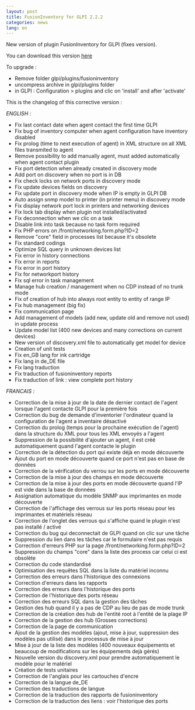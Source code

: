 ```yaml
---
layout: post
title: FusionInventory for GLPI 2.2.2
categories: news
lang: en
---
```


<div>

New version of plugin FusionInventory for GLPI (fixes version).

You can download this version [here](http://forge.fusioninventory.org/attachments/download/120/fusioninventory-for-glpi-2.2.2-release.tar.gz)

To upgrade :

* Remove folder glpi/plugins/fusioninventory
* uncompress archive in glpi/plugins folder
* in GLPI : Configuration > plugins and clic on 'install' and after 'activate'



This is the changelog of this corrective version :

<em>ENGLISH :</em>

* Fix last contact date when agent contact the first time GLPI
* Fix bug of inventory computer when agent configuration have inventory disabled
* Fix prolog (time to next execution of agent) in XML structure on all XML files transmited to agent
* Remove possibility to add manually agent, must added automatically when agent contact plugin
* Fix port detection when already created in discovery mode
* Add port on discovery when no port is in DB
* Fix check locks on network ports in discovery mode
* Fix update devices fields on discovery
* Fix update port in discovery mode when IP is empty in GLPI DB
* Auto assign snmp model to printer (in printer menu) in discovery mode
* Fix display network port lock in printers and networking devices
* Fix lock tab display when plugin not installed/activated
* Fix deconnection when we clic on a task
* Disable link into task because no task form required
* Fix PHP errors on /front/networking.form.php?ID=2
* Remove "core" field in processes list because it's obsolete
* Fix standard codings
* Optimize SQL query in unknown devices list
* Fix error in history connections
* Fix error in reports
* Fix error in port history
* Fix for networkport history
* Fix sql error in task management
* Manage hub creation / management when no CDP instead of no trunk mode
* Fix of creation of hub into always root entity to entity of range IP
* Fix hub management (big fix)
* Fix communication page
* Add management of models (add new, update old and remove not used) in update process
* Update model list (400 new devices and many corrections on current devices)
* New version of discovery.xml file to automatically get model for device
* Creation of unit tests
* Fix en_GB lang for ink cartridge
* Fix lang in de_DE file
* Fix lang traduction
* Fix traduction of fusioninventory reports
* Fix traduction of link : view complete port history



<em>FRANCAIS :</em>

* Correction de la mise à jour de la date de dernier contact de l'agent lorsque l'agent contacte GLPI pour la première fois
* Correction du bug de demande d'inventorier l'ordinateur quand la configuration de l'agent a inventaire désactivé
* Correction du prolog (temps pour la prochaine exécution de l'agent) dans la structure du XML pour tous les XML envoyés a l'agent
* Suppression de la possibilité d'ajouter un agent, il est créé automatiquement quand l'agent contacte le plugin
* Correction de la détection du port qui existe déjà en mode découverte
* Ajout du port en mode découverte quand ce port n'est pas en base de données
* Correction de la vérification du verrou sur les ports en mode découverte
* Correction de la mise à jour des champs en mode découverte
* Correction de la mise à jour des ports en mode découverte quand l'IP est vide dans la base de données
* Assignation automatique du modèle SNMP aux imprimantes en mode découverte
* Correction de l'affichage des verrous sur les ports réseau pour les imprimantes et matériels réseau
* Correction de l'onglet des verrous qui s'affiche quand le plugin n'est pas installé / activé
* Correction du bug qui deconnectait de GLPI quand on clic sur une tâche
* Suppression du lien dans les tâches car le formulaire n'est pas requis
* Correction d'erreurs PHP sur la page /front/networking.form.php?ID=2
* Suppression du champs "core" dans la liste des process car celui ci est obsolète
* Correction du code standardisé
* Optimisation des requêtes SQL dans la liste du matériel inconnu
* Correction des erreurs dans l'historique des connexions
* Correction d'erreurs dans les rapports
* Correction des erreurs dans l'historique des ports
* Correction de l'historique des ports réseau
* Correction des erreurs SQL dans la gestion des tâches
* Gestion des hub quand il y a pas de CDP au lieu de pas de mode trunk
* Correction de la création des hub de l'entité root à l'entité de la plage IP
* Correction de la gestion des hub (Grosses corrections)
* Correction de la page de communication
* Ajout de la gestion des modèles (ajout, mise à jour, suppression des modèles pas utilisé) dans le processus de mise à jour
* Mise à jour de la liste des modèles (400 nouveaux équipements et beaucoup de modifications sur les équipements dejà gérés)
* Nouvelle version du discovery.xml pour prendre automatiquement le modèle pour le matériel
* Création de tests unitaires
* Correction de l'anglais pour les cartouches d'encre
* Correction de la langue de_DE
* Correction des traductions de langue
* Correction de la traduction des rapports de fusioninventory
* Correction de la traduction des liens : voir l'historique des ports



</div>
